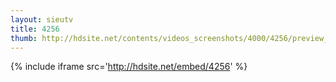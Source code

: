 ```yaml
---
layout: sieutv
title: 4256
thumb: http://hdsite.net/contents/videos_screenshots/4000/4256/preview_360p.mp4.jpg
---
```

{% include iframe src='http://hdsite.net/embed/4256' %}
 
